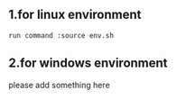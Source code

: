 
## 1.for linux environment
	run command :source env.sh
##  2.for windows environment
  please add something here




